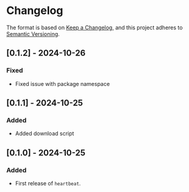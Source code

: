 # Changelog

The format is based on [Keep a Changelog](https://keepachangelog.com/en/1.0.0/), and this project adheres to [Semantic Versioning](https://semver.org/spec/v2.0.0.html).

## [0.1.2] - 2024-10-26

### Fixed

- Fixed issue with package namespace

## [0.1.1] - 2024-10-25

### Added

- Added download script

## [0.1.0] - 2024-10-25

### Added

- First release of `heartbeat`.
